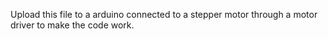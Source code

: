 Upload this file to a arduino connected to a stepper motor through a motor driver to make the code work.
